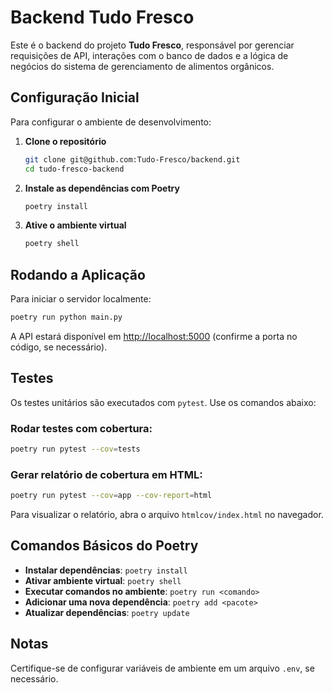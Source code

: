 # Backend Tudo Fresco

Este é o backend do projeto **Tudo Fresco**, responsável por gerenciar requisições de API, interações com o banco de dados e a lógica de negócios do sistema de gerenciamento de alimentos orgânicos.

## Configuração Inicial

Para configurar o ambiente de desenvolvimento:

1. **Clone o repositório**
   ```bash
   git clone git@github.com:Tudo-Fresco/backend.git
   cd tudo-fresco-backend
   ```

2. **Instale as dependências com Poetry**
   ```bash
   poetry install
   ```

3. **Ative o ambiente virtual**
   ```bash
   poetry shell
   ```

## Rodando a Aplicação

Para iniciar o servidor localmente:

```bash
poetry run python main.py
```

A API estará disponível em [http://localhost:5000](http://localhost:5000) (confirme a porta no código, se necessário).

## Testes

Os testes unitários são executados com `pytest`. Use os comandos abaixo:

### Rodar testes com cobertura:
```bash
poetry run pytest --cov=tests
```

### Gerar relatório de cobertura em HTML:
```bash
poetry run pytest --cov=app --cov-report=html
```

Para visualizar o relatório, abra o arquivo `htmlcov/index.html` no navegador.

## Comandos Básicos do Poetry

- **Instalar dependências**: `poetry install`
- **Ativar ambiente virtual**: `poetry shell`
- **Executar comandos no ambiente**: `poetry run <comando>`
- **Adicionar uma nova dependência**: `poetry add <pacote>`
- **Atualizar dependências**: `poetry update`

## Notas

Certifique-se de configurar variáveis de ambiente em um arquivo `.env`, se necessário.

